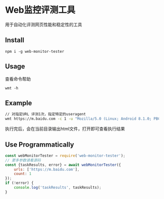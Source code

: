 # Web监控评测工具

用于自动化评测网页性能和稳定性的工具

## Install
```
npm i -g web-monitor-tester
```

## Usage

查看命令帮助
```
wmt -h
```


## Example
```bash
// 对指定URL 评测1次，指定特定的useragent
wmt https://m.baidu.com -c 1 -u "Mozilla/5.0 (Linux; Android 8.1.0; PBCM10 Build/OPM1.171019.011; wv) AppleWebKit/537.36 (KHTML, like Gecko) Version/4.0 Chrome/63.0.3239.83 Mobile Safari/537.36 T7/11.3 baiduboxapp/11.23.0.0 (Baidu; P1 8.1.0)"
```
执行完后，会在当前目录输出html文件，打开即可查看执行结果



## Use Programmatically
```js
const webMonitorTester = require('web-monitor-tester');
// 更多参数请看源码
const {taskResults, error} = await webMonitorTester({
    urls: ['https://m.baidu.com'],
    count: 1
});
if (!error) {
    console.log('taskResults', taskResults);
}
```
